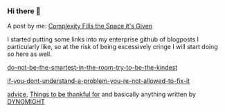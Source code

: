 ### Hi there 👋

A post by me: [Complexity Fills the Space it's Given](https://medium.com/@wilsontomass/complexity-fills-the-space-its-given-762fabc401c8)

I started putting some links into my enterprise github of blogposts I particularly like, so at the risk of being excessively cringe I will start doing so here as well.

[do-not-be-the-smartest-in-the-room-try-to-be-the-kindest](https://www.jorgegalindo.me/en/blog/posts/do-not-be-the-smartest-in-the-room-try-to-be-the-kindest)

[if-you-dont-understand-a-problem-you-re-not-allowed-to-fix-it](https://therealgriff.medium.com/if-you-dont-understand-a-problem-you-re-not-allowed-to-fix-it-af6b8054606c)

[advice](https://dynomight.substack.com/p/advice), [Things to be thankful for](https://dynomight.net/thanks/) and basically anything written by [DYNOMIGHT](https://dynomight.net)
